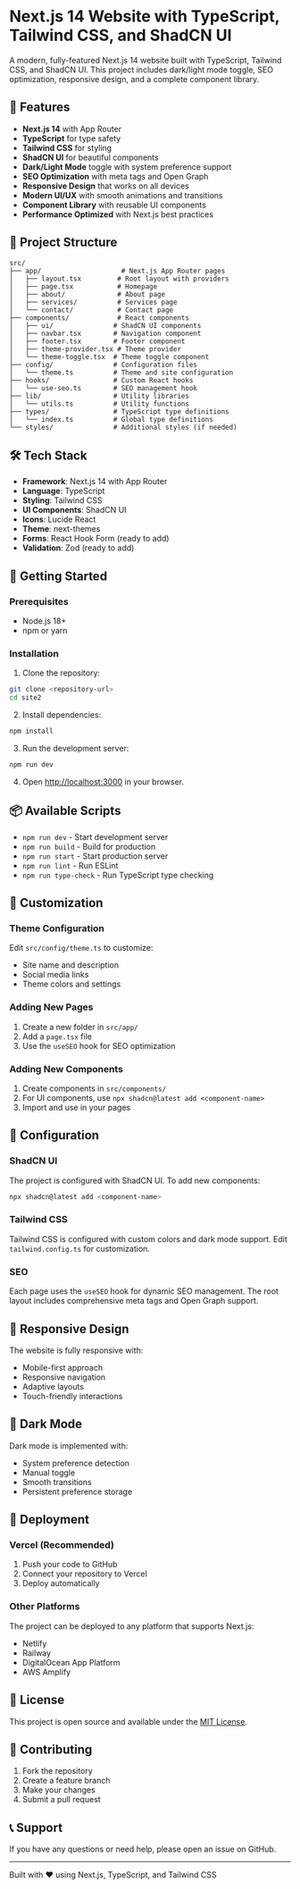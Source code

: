 # Next.js 14 Website with TypeScript, Tailwind CSS, and ShadCN UI

A modern, fully-featured Next.js 14 website built with TypeScript, Tailwind CSS, and ShadCN UI. This project includes dark/light mode toggle, SEO optimization, responsive design, and a complete component library.

## 🚀 Features

- **Next.js 14** with App Router
- **TypeScript** for type safety
- **Tailwind CSS** for styling
- **ShadCN UI** for beautiful components
- **Dark/Light Mode** toggle with system preference support
- **SEO Optimization** with meta tags and Open Graph
- **Responsive Design** that works on all devices
- **Modern UI/UX** with smooth animations and transitions
- **Component Library** with reusable UI components
- **Performance Optimized** with Next.js best practices

## 📁 Project Structure

```
src/
├── app/                    # Next.js App Router pages
│   ├── layout.tsx         # Root layout with providers
│   ├── page.tsx           # Homepage
│   ├── about/             # About page
│   ├── services/          # Services page
│   └── contact/           # Contact page
├── components/            # React components
│   ├── ui/               # ShadCN UI components
│   ├── navbar.tsx        # Navigation component
│   ├── footer.tsx        # Footer component
│   ├── theme-provider.tsx # Theme provider
│   └── theme-toggle.tsx  # Theme toggle component
├── config/               # Configuration files
│   └── theme.ts          # Theme and site configuration
├── hooks/                # Custom React hooks
│   └── use-seo.ts        # SEO management hook
├── lib/                  # Utility libraries
│   └── utils.ts          # Utility functions
├── types/                # TypeScript type definitions
│   └── index.ts          # Global type definitions
└── styles/               # Additional styles (if needed)
```

## 🛠️ Tech Stack

- **Framework**: Next.js 14 with App Router
- **Language**: TypeScript
- **Styling**: Tailwind CSS
- **UI Components**: ShadCN UI
- **Icons**: Lucide React
- **Theme**: next-themes
- **Forms**: React Hook Form (ready to add)
- **Validation**: Zod (ready to add)

## 🚀 Getting Started

### Prerequisites

- Node.js 18+ 
- npm or yarn

### Installation

1. Clone the repository:
```bash
git clone <repository-url>
cd site2
```

2. Install dependencies:
```bash
npm install
```

3. Run the development server:
```bash
npm run dev
```

4. Open [http://localhost:3000](http://localhost:3000) in your browser.

## 📦 Available Scripts

- `npm run dev` - Start development server
- `npm run build` - Build for production
- `npm run start` - Start production server
- `npm run lint` - Run ESLint
- `npm run type-check` - Run TypeScript type checking

## 🎨 Customization

### Theme Configuration

Edit `src/config/theme.ts` to customize:
- Site name and description
- Social media links
- Theme colors and settings

### Adding New Pages

1. Create a new folder in `src/app/`
2. Add a `page.tsx` file
3. Use the `useSEO` hook for SEO optimization

### Adding New Components

1. Create components in `src/components/`
2. For UI components, use `npx shadcn@latest add <component-name>`
3. Import and use in your pages

## 🔧 Configuration

### ShadCN UI

The project is configured with ShadCN UI. To add new components:

```bash
npx shadcn@latest add <component-name>
```

### Tailwind CSS

Tailwind CSS is configured with custom colors and dark mode support. Edit `tailwind.config.ts` for customization.

### SEO

Each page uses the `useSEO` hook for dynamic SEO management. The root layout includes comprehensive meta tags and Open Graph support.

## 📱 Responsive Design

The website is fully responsive with:
- Mobile-first approach
- Responsive navigation
- Adaptive layouts
- Touch-friendly interactions

## 🌙 Dark Mode

Dark mode is implemented with:
- System preference detection
- Manual toggle
- Smooth transitions
- Persistent preference storage

## 🚀 Deployment

### Vercel (Recommended)

1. Push your code to GitHub
2. Connect your repository to Vercel
3. Deploy automatically

### Other Platforms

The project can be deployed to any platform that supports Next.js:
- Netlify
- Railway
- DigitalOcean App Platform
- AWS Amplify

## 📄 License

This project is open source and available under the [MIT License](LICENSE).

## 🤝 Contributing

1. Fork the repository
2. Create a feature branch
3. Make your changes
4. Submit a pull request

## 📞 Support

If you have any questions or need help, please open an issue on GitHub.

---

Built with ❤️ using Next.js, TypeScript, and Tailwind CSS
